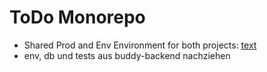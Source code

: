 # ToDo Monorepo

-  Shared Prod and Env Environment for both projects: [text](https://nx.dev/recipes/tips-n-tricks/define-environment-variables)
-  env, db und tests aus buddy-backend nachziehen

